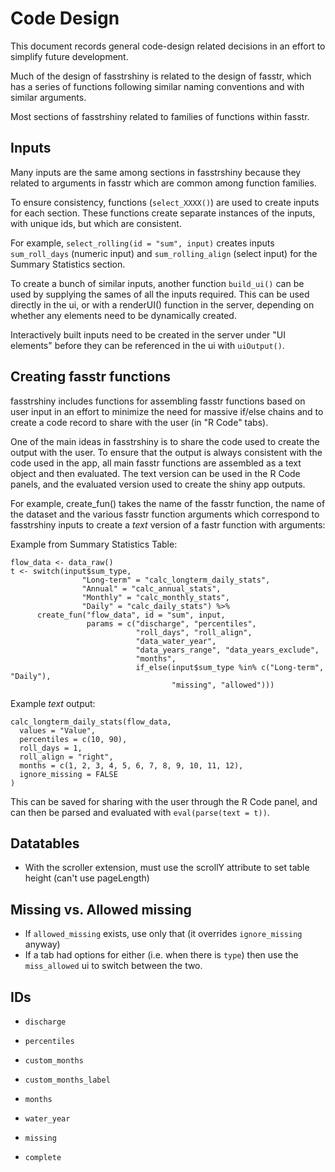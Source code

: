 # Code Design

This document records general code-design related decisions in an effort to 
simplify future development.

Much of the design of fasstrshiny is related to the design of fasstr, which has
a series of functions following similar naming conventions and with similar
arguments.

Most sections of fasstrshiny related to families of functions within fasstr.

## Inputs

Many inputs are the same among sections in fasstrshiny because they related to
arguments in fasstr which are common among function families.

To ensure consistency, functions (`select_XXXX()`) are used to create inputs for
each section. These functions create separate instances of the inputs, with
unique ids, but which are consistent.

For example, `select_rolling(id = "sum", input)` creates inputs `sum_roll_days`
(numeric input) and `sum_rolling_align` (select input) for the Summary
Statistics section.

To create a bunch of similar inputs, another function `build_ui()` can be used
by supplying the sames of all the inputs required. This can be used directly in
the ui, or with a renderUI() function in the server, depending on whether any
elements need to be dynamically created.

Interactively built inputs need to be created in the server under "UI elements" 
before they can be referenced in the ui with `uiOutput()`.

## Creating fasstr functions

fasstrshiny includes functions for assembling fasstr
functions based on user input in an effort to minimize the need for massive
if/else chains and to create a code record to share with the user (in "R Code"
tabs).

One of the main ideas in fasstrshiny is to share the code used to create the
output with the user. To ensure that the output is always consistent with the
code used in the app, all main fasstr functions are assembled as a text object
and then evaluated. The text version can be used in the R Code panels, and the
evaluated version used to create the shiny app outputs.

For example, create_fun() takes the name of the fasstr function, the name of the
dataset and the various fasstr function arguments which correspond to
fasstrshiny inputs to create a *text* version of a fastr function with
arguments:

Example from Summary Statistics Table:

```
flow_data <- data_raw()
t <- switch(input$sum_type,
                "Long-term" = "calc_longterm_daily_stats",
                "Annual" = "calc_annual_stats",
                "Monthly" = "calc_monthly_stats",
                "Daily" = "calc_daily_stats") %>%
      create_fun("flow_data", id = "sum", input,
                 params = c("discharge", "percentiles",
                            "roll_days", "roll_align",
                            "data_water_year",
                            "data_years_range", "data_years_exclude",
                            "months",
                            if_else(input$sum_type %in% c("Long-term", "Daily"),
                                    "missing", "allowed")))
```

Example *text* output:

```
calc_longterm_daily_stats(flow_data,
  values = "Value",
  percentiles = c(10, 90),
  roll_days = 1,
  roll_align = "right",
  months = c(1, 2, 3, 4, 5, 6, 7, 8, 9, 10, 11, 12),
  ignore_missing = FALSE
)
```

This can be saved for sharing with the user through the R Code panel, and can 
then be parsed and evaluated with `eval(parse(text = t))`.


## Datatables

- With the scroller extension, must use the scrollY attribute to set table height
  (can't use pageLength)
  
## Missing vs. Allowed missing
- If `allowed_missing` exists, use only that (it overrides `ignore_missing` anyway)
- If a tab had options for either (i.e. when there is `type`) then use the `miss_allowed` ui to switch between the two.

## IDs

- `discharge`
- `percentiles`
- `custom_months`
- `custom_months_label`
- `months`
- `water_year`

- `missing`
- `complete`
